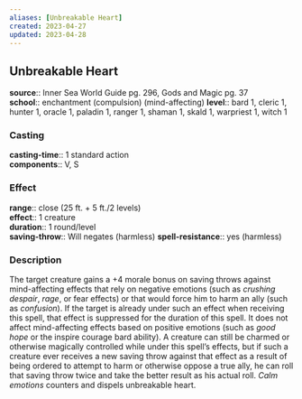```yaml
---
aliases: [Unbreakable Heart]
created: 2023-04-27
updated: 2023-04-28
---
```


## Unbreakable Heart

**source**:: Inner Sea World Guide pg. 296, Gods and Magic pg. 37  
**school**:: enchantment (compulsion) (mind-affecting)
**level**:: bard 1, cleric 1, hunter 1, oracle 1, paladin 1, ranger 1, shaman 1, skald 1, warpriest 1, witch 1

### Casting

**casting-time**:: 1 standard action  
**components**:: V, S

### Effect

**range**:: close (25 ft. + 5 ft./2 levels)  
**effect**:: 1 creature  
**duration**:: 1 round/level  
**saving-throw**:: Will negates (harmless)
**spell-resistance**:: yes (harmless)

### Description

The target creature gains a +4 morale bonus on saving throws against mind-affecting effects that rely on negative emotions (such as *crushing despair*, *rage*, or fear effects) or that would force him to harm an ally (such as *confusion*). If the target is already under such an effect when receiving this spell, that effect is suppressed for the duration of this spell. It does not affect mind-affecting effects based on positive emotions (such as *good hope* or the inspire courage bard ability). A creature can still be charmed or otherwise magically controlled while under this spell’s effects, but if such a creature ever receives a new saving throw against that effect as a result of being ordered to attempt to harm or otherwise oppose a true ally, he can roll that saving throw twice and take the better result as his actual roll. *Calm emotions* counters and dispels unbreakable heart.
